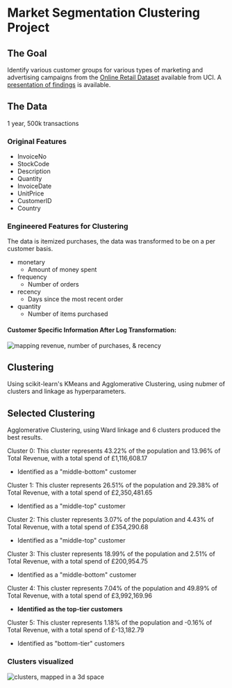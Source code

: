 # Market Segmentation Clustering Project

## The Goal
Identify various customer groups for various types of marketing and advertising campaigns from the [Online Retail Dataset](https://archive.ics.uci.edu/ml/datasets/online+retail) available from UCI. A [presentation of findings](https://docs.google.com/presentation/d/1ISuALqLZ45yDU_TamYawt6bQQjVwkzvrEZoaMLeNt54/) is available.

## The Data
1 year, 500k transactions

### Original Features
* InvoiceNo
* StockCode
* Description
* Quantity
* InvoiceDate
* UnitPrice
* CustomerID
* Country

### Engineered Features for Clustering
The data is itemized purchases, the data was transformed to be on a per customer basis.
* monetary
  * Amount of money spent
* frequency
  * Number of orders
* recency
  * Days since the most recent order
* quantity
  * Number of items purchased

#### Customer Specific Information After Log Transformation:
![mapping revenue, number of purchases, & recency](https://raw.githubusercontent.com/robblatt/unsupervised_learning_market_segmentation_clustering_applied/master/log%20plot.gif)

## Clustering
Using scikit-learn's KMeans and Agglomerative Clustering, using nubmer of clusters and linkage as hyperparameters.

## Selected Clustering
Agglomerative Clustering, using Ward linkage and 6 clusters produced the best results.

Cluster 0: This cluster represents 43.22% of the population and 13.96% of Total Revenue, with a total spend of £1,116,608.17
* Identified as a "middle-bottom" customer

Cluster 1: This cluster represents 26.51% of the population and 29.38% of Total Revenue, with a total spend of £2,350,481.65
* Identified as a "middle-top" customer

Cluster 2: This cluster represents 3.07% of the population and 4.43% of Total Revenue, with a total spend of £354,290.68
* Identified as a "middle-top" customer

Cluster 3: This cluster represents 18.99% of the population and 2.51% of Total Revenue, with a total spend of £200,954.75
* Identified as a "middle-bottom" customer

Cluster 4: This cluster represents 7.04% of the population and 49.89% of Total Revenue, with a total spend of £3,992,169.96
* __Identified as the top-tier customers__

Cluster 5: This cluster represents 1.18% of the population and -0.16% of Total Revenue, with a total spend of £-13,182.79
* Identified as "bottom-tier" customers

### Clusters visualized
![clusters, mapped in a 3d space](https://raw.githubusercontent.com/robblatt/unsupervised_learning_market_segmentation_clustering_applied/master/3d%20clusters.png)
